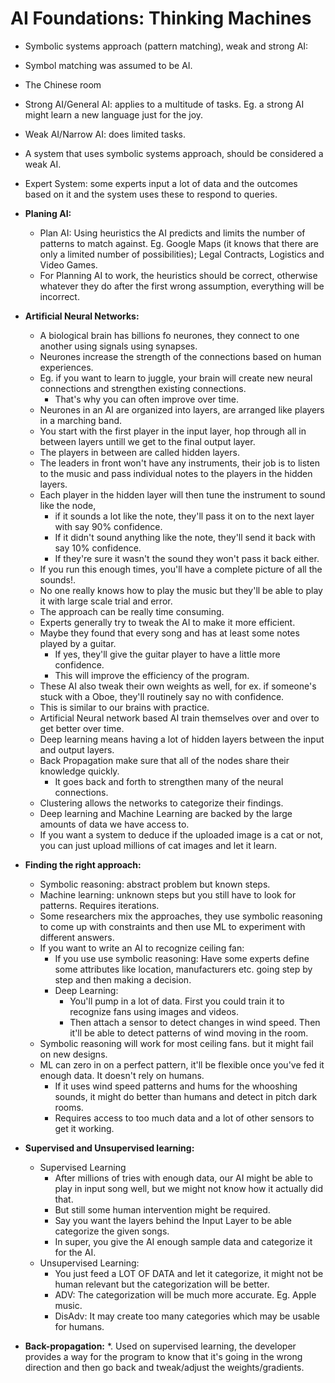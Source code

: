 # AI Foundations: Thinking Machines

* Symbolic systems approach (pattern matching), weak and strong AI:
* Symbol matching was assumed to be AI.
* The Chinese room
* Strong AI/General AI: applies to a multitude of tasks.
  Eg. a strong AI might learn a new language just for the joy.
* Weak AI/Narrow AI: does limited tasks.
* A system that uses symbolic systems approach, should be considered a weak AI.
* Expert System: some experts input a lot of data and the outcomes based on it and the system uses these to respond to queries.

* **Planing AI:**
  * Plan AI: Using heuristics the AI predicts and limits the number of patterns to match against.
  Eg. Google Maps (it knows that there are only a limited number of possibilities); Legal Contracts, Logistics and Video Games.
  * For Planning AI to work, the heuristics should be correct, otherwise whatever they do after the first wrong assumption, everything will be incorrect.

* **Artificial Neural Networks:**
  * A biological brain has billions fo neurones, they connect to one another using signals using synapses.
  * Neurones increase the strength of the connections based on human experiences.
  * Eg. if you want to learn to juggle, your brain will create new neural connections and strengthen existing connections.
    * That's why you can often improve over time.
  * Neurones in an AI are organized into layers, are arranged like players in a marching band.
  * You start with the first player in the input layer, hop through all in between layers untill we get to the final output layer.
  * The players in between are called hidden layers.
  * The leaders in front won't have any instruments, their job is to listen to the music and pass individual notes to the players in the hidden layers.
  * Each player in the hidden layer will then tune the instrument to sound like the node,
    * if it sounds a lot like the note, they'll pass it on to the next layer with say 90% confidence.
    * If it didn't sound anything like the note, they'll send it back with say 10% confidence.
    * If they're sure it wasn't the sound they won't pass it back either.
  * If you run this enough times, you'll have a complete picture of all the sounds!.
  * No one really knows how to play the music but they'll be able to play it with large scale trial and error.
  * The approach can be really time consuming.
  * Experts generally try to tweak the AI to make it more efficient.
  * Maybe they found that every song and has at least some notes played by a guitar.
    * If yes, they'll give the guitar player to have a little more confidence.
    * This will improve the efficiency of the program.
  * These AI also tweak their own weights as well, for ex. if someone's stuck with a Oboe, they'll routinely say no with confidence.
  * This is similar to our brains with practice.
  * Artificial Neural network based AI train themselves over and over to get better over time.
  * Deep learning means having a lot of hidden layers between the input and output layers.
  * Back Propagation make sure that all of the nodes share their knowledge quickly.
    * It goes back and forth to strengthen many of the neural connections.
  * Clustering allows the networks to categorize their findings.
  * Deep learning and Machine Learning are backed by the large amounts of data we have access to.
  * If you want a system to deduce if the uploaded image is a cat or not, you can just upload millions of cat images and let it learn.

* **Finding the right approach:**
  * Symbolic reasoning: abstract problem but known steps.
  * Machine learning: unknown steps but you still have to look for patterns. Requires iterations.
  * Some researchers mix the approaches, they use symbolic reasoning to come up with constraints and then use ML to experiment with different answers.
  * If you want to write an AI to recognize ceiling fan:
    * If you use use symbolic reasoning: Have some experts define some attributes like location, manufacturers etc. going step by step and then making a decision.
    * Deep Learning:
      * You'll pump in a lot of data. First you could train it to recognize fans using images and videos.
      * Then attach a sensor to detect changes in wind speed. Then it'll be able to detect patterns of wind moving in the room.
  * Symbolic reasoning will work for most ceiling fans. but it might fail on new designs.
  * ML can zero in on a perfect pattern, it'll be flexible once you've fed it enough data. It doesn't rely on humans.
    * If it uses wind speed patterns and hums for the whooshing sounds, it might do better than humans and detect in pitch dark rooms.
    * Requires access to too much data and a lot of other sensors to get it working.

* **Supervised and Unsupervised learning:**
  * Supervised Learning
    * After millions of tries with enough data, our AI might be able to play in input song well, but we might not know how it actually did that.
    * But still some human intervention might be required.
    * Say you want the layers behind the Input Layer to be able categorize the given songs.
    * In super, you give the AI enough sample data and categorize it for the AI.
  * Unsupervised Learning:
    * You just feed a LOT OF DATA and let it categorize, it might not be human relevant but the categorization will be better.
    * ADV: The categorization will be much more accurate. Eg. Apple music.
    * DisAdv: It may create too many categories which may be usable for humans.

* **Back-propagation:**
  *. Used on supervised learning, the developer provides a way for the program to know that it's going in the wrong direction and then go back and tweak/adjust the weights/gradients.
